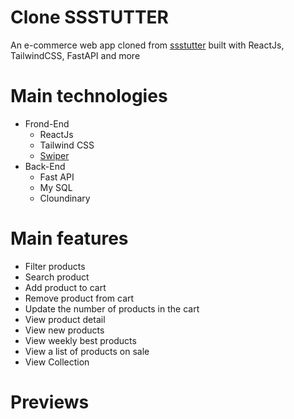 # Clone SSSTUTTER
An e-commerce web app cloned from [ssstutter](https://ssstutter.com/) built with ReactJs, TailwindCSS, FastAPI and more
# Main technologies
- Frond-End
  - ReactJs
  - Tailwind CSS
  - [Swiper](https://swiperjs.com/)
- Back-End
  - Fast API
  - My SQL
  - Cloundinary
# Main features
- Filter products
- Search product
- Add product to cart
- Remove product from cart
- Update the number of products in the cart
- View product detail
- View new products
- View weekly best products
- View a list of products on sale
- View Collection
# Previews
